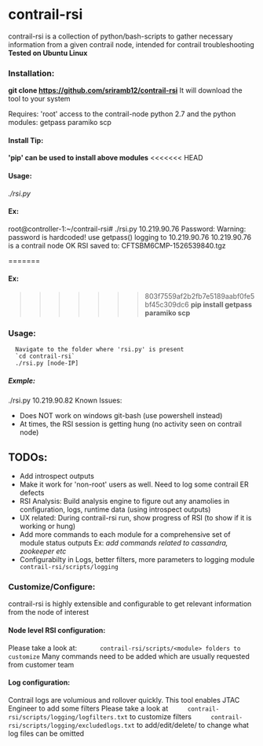 # contrail-rsi
contrail-rsi is a collection of python/bash-scripts to gather necessary information from a given contrail node, intended for contrail troubleshooting
**Tested on Ubuntu Linux**

### Installation:

**git clone https://github.com/sriramb12/contrail-rsi**
It will download the tool to your system

Requires:
  'root' access to the contrail-node
  python 2.7 and the python modules: getpass paramiko scp 

####     Install Tip:
__'pip' can be used to install above modules__
<<<<<<< HEAD

#### Usage:
*./rsi.py <nodeIP>*

####  Ex:

root@controller-1:~/contrail-rsi# ./rsi.py 10.219.90.76
Password: 
Warning: password is hardcoded! use getpass()
logging to 10.219.90.76
10.219.90.76 is a contrail node
OK
RSI saved to:  CFTSBM6CMP-1526539840.tgz

=======
####  Ex:
>>>>>>> 803f7559af2b2fb7e5189aabf0fe5bf45c309dc6
**pip install getpass paramiko scp** 
###    Usage:
      Navigate to the folder where 'rsi.py' is present 
      `cd contrail-rsi`
      ./rsi.py [node-IP]
##### Exmple:
  ./rsi.py 10.219.90.82
Known Issues:
  * Does NOT work on windows git-bash (use powershell instead)
  * At times, the RSI session is getting hung (no activity seen on contrail node)

## TODOs:
  * Add introspect outputs
  * Make it work for 'non-root' users as well. Need to log some contrail ER defects 
  * RSI Analysis: Build analysis engine to figure out any anamolies in
       configuration, logs, runtime data (using introspect outputs)
  * UX related:
     During contrail-rsi run, show progress of RSI (to show if it is working or hung)
  * Add more commands to each module for a comprehensive set of module status outputs 
     Ex: _add commands related to cassandra, zookeeper etc_
  * Configurabilty in Logs, better filters, more parameters to logging module 
`      contrail-rsi/scripts/logging`

### Customize/Configure:
  contrail-rsi is highly extensible and configurable to get relevant information from the node of interest 
#### Node level RSI configuration:
  Please take a look at: 
`      contrail-rsi/scripts/<module> folders to customize`
       Many commands need to be added which are usually requested from customer team
#### Log configuration:
  Contrail logs are volumious and rollover quickly. This tool enables JTAC Engineer to add some filters
  Please take a look at 
`      contrail-rsi/scripts/logging/logfilters.txt ` to customize filters
`      contrail-rsi/scripts/logging/excludedlogs.txt ` to add/edit/delete/  to change what log files can be omitted
